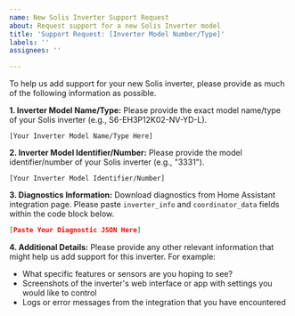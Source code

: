 ```yaml
---
name: New Solis Inverter Support Request
about: Request support for a new Solis Inverter model
title: 'Support Request: [Inverter Model Number/Type]'
labels: ''
assignees: ''

---
```


To help us add support for your new Solis inverter, please provide as much of the following information as possible.

**1. Inverter Model Name/Type:**
Please provide the exact model name/type of your Solis inverter (e.g., S6-EH3P12K02-NV-YD-L).

```
[Your Inverter Model Name/Type Here]
```

**2. Inverter Model Identifier/Number:**
Please provide the model identifier/number of your Solis inverter (e.g., "3331").

```
[Your Inverter Model Identifier/Number]
```

**3. Diagnostics Information:**
Download diagnostics from Home Assistant integration page. Please paste `inverter_info` and `coordinator_data` fields within the code block below.

```json
[Paste Your Diagnostic JSON Here]
```

**4. Additional Details:**
Please provide any other relevant information that might help us add support for this inverter. For example:

- What specific features or sensors are you hoping to see?
- Screenshots of the inverter's web interface or app with settings you would like to control
- Logs or error messages from the integration that you have encountered
